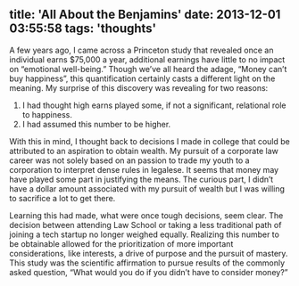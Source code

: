 title: 'All About the Benjamins'
date: 2013-12-01 03:55:58
tags: 'thoughts'
---

A few years ago, I came across a Princeton study that revealed once an individual earns $75,000 a year, additional earnings have little to no impact on “emotional well-being.” Though we’ve all heard the adage, “Money can’t buy happiness”, this quantification certainly casts a different light on the meaning. My surprise of this discovery was revealing for two reasons:

1. I had thought high earns played some, if not a significant, relational role to happiness.
2. I had assumed this number to be higher.

With this in mind, I thought back to decisions I made in college that could be attributed to an aspiration to obtain wealth. My pursuit of a corporate law career was not solely based on an passion to trade my youth to a corporation to interpret dense rules in legalese. It seems that money may have played some part in justifying the means. The curious part, I didn’t have a dollar amount associated with my pursuit of wealth but I was willing to sacrifice a lot to get there.

Learning this had made, what were once tough decisions, seem clear. The decision between attending Law School or taking a less traditional path of joining a tech startup no longer weighed equally. Realizing this number to be obtainable allowed for the prioritization of more important considerations, like interests, a drive of purpose and the pursuit of mastery. This study was the scientific affirmation to pursue results of the commonly asked question, “What would you do if you didn’t have to consider money?”